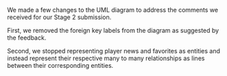 We made a few changes to the UML diagram to address the comments we received for our Stage 2 submission.

First, we removed the foreign key labels from the diagram as suggested by the feedback.

Second, we stopped representing player news and favorites as entities and instead represent their respective many to many relationships as lines between their corresponding entities.
